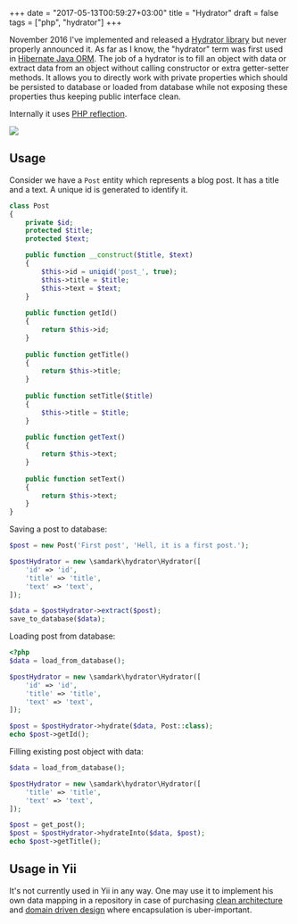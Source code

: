 +++
date = "2017-05-13T00:59:27+03:00"
title = "Hydrator"
draft = false
tags = ["php", "hydrator"]
+++

November 2016 I've implemented and released a [Hydrator library](https://github.com/samdark/hydrator) but never properly
announced it. As far as I know, the "hydrator" term was first used in [Hibernate Java ORM](http://hibernate.org/orm/).
The job of a hydrator is to fill an object with data or extract data from an object without calling constructor or extra
getter-setter methods. It allows you to directly work with private properties which should be persisted to database
or loaded from database while not exposing these properties thus keeping public interface clean.

Internally it uses [PHP reflection](http://php.net/manual/en/book.reflection.php).

![](/img/posts/hydration.png)

## Usage

Consider we have a `Post` entity which represents a blog post. It has a title and a text. A unique id is generated to
identify it.

```php
class Post
{
    private $id;
    protected $title;
    protected $text;

    public function __construct($title, $text)
    {
        $this->id = uniqid('post_', true);
        $this->title = $title;
        $this->text = $text;
    }
   
    public function getId()
    {
        return $this->id;
    }
    
    public function getTitle()
    {
        return $this->title;
    }
    
    public function setTitle($title)
    {
        $this->title = $title;
    }
    
    public function getText()
    {
        return $this->text;
    }
    
    public function setText()
    {
        return $this->text;
    }
}
```

Saving a post to database:

```php
$post = new Post('First post', 'Hell, it is a first post.');

$postHydrator = new \samdark\hydrator\Hydrator([
    'id' => 'id',
    'title' => 'title',
    'text' => 'text',
]);

$data = $postHydrator->extract($post);
save_to_database($data);
```

Loading post from database:

```php
<?php
$data = load_from_database();

$postHydrator = new \samdark\hydrator\Hydrator([
    'id' => 'id',
    'title' => 'title',
    'text' => 'text',
]);

$post = $postHydrator->hydrate($data, Post::class);
echo $post->getId();
```

Filling existing post object with data:

```php
$data = load_from_database();

$postHydrator = new \samdark\hydrator\Hydrator([
    'title' => 'title',
    'text' => 'text',
]);

$post = get_post();
$post = $postHydrator->hydrateInto($data, $post);
echo $post->getTitle();
``` 

## Usage in Yii

It's not currently used in Yii in any way. One may use it to implement his own data mapping
in a repository in case of purchasing
[clean architecture](https://8thlight.com/blog/uncle-bob/2012/08/13/the-clean-architecture.html)
and [domain driven design](https://en.wikipedia.org/wiki/Domain-driven_design) where encapsulation is uber-important.
